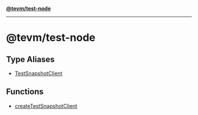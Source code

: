 [**@tevm/test-node**](README.md)

***

# @tevm/test-node

## Type Aliases

- [TestSnapshotClient](type-aliases/TestSnapshotClient.md)

## Functions

- [createTestSnapshotClient](functions/createTestSnapshotClient.md)
